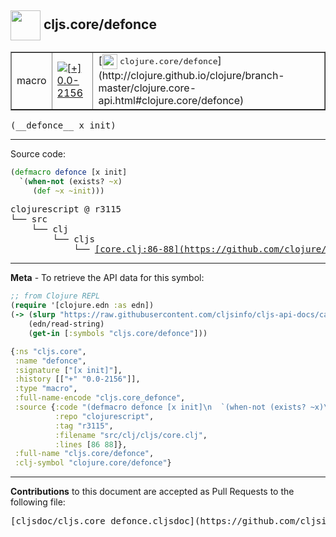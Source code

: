 ## <img width="48px" valign="middle" src="http://i.imgur.com/Hi20huC.png"> cljs.core/defonce

 <table border="1">
<tr>

<td>macro</td>
<td><a href="https://github.com/cljsinfo/cljs-api-docs/tree/0.0-2156"><img valign="middle" alt="[+] 0.0-2156" src="https://img.shields.io/badge/+-0.0--2156-lightgrey.svg"></a> </td>
<td>
[<img height="24px" valign="middle" src="http://i.imgur.com/1GjPKvB.png"> <samp>clojure.core/defonce</samp>](http://clojure.github.io/clojure/branch-master/clojure.core-api.html#clojure.core/defonce)
</td>
</tr>
</table>

 <samp>
(__defonce__ x init)<br>
</samp>

---





Source code:

```clj
(defmacro defonce [x init]
  `(when-not (exists? ~x)
     (def ~x ~init)))
```

 <pre>
clojurescript @ r3115
└── src
    └── clj
        └── cljs
            └── <ins>[core.clj:86-88](https://github.com/clojure/clojurescript/blob/r3115/src/clj/cljs/core.clj#L86-L88)</ins>
</pre>


---

__Meta__ - To retrieve the API data for this symbol:

```clj
;; from Clojure REPL
(require '[clojure.edn :as edn])
(-> (slurp "https://raw.githubusercontent.com/cljsinfo/cljs-api-docs/catalog/cljs-api.edn")
    (edn/read-string)
    (get-in [:symbols "cljs.core/defonce"]))
```

```clj
{:ns "cljs.core",
 :name "defonce",
 :signature ["[x init]"],
 :history [["+" "0.0-2156"]],
 :type "macro",
 :full-name-encode "cljs.core_defonce",
 :source {:code "(defmacro defonce [x init]\n  `(when-not (exists? ~x)\n     (def ~x ~init)))",
          :repo "clojurescript",
          :tag "r3115",
          :filename "src/clj/cljs/core.clj",
          :lines [86 88]},
 :full-name "cljs.core/defonce",
 :clj-symbol "clojure.core/defonce"}

```

---

__Contributions__ to this document are accepted as Pull Requests to the following file:

 <pre>
[cljsdoc/cljs.core_defonce.cljsdoc](https://github.com/cljsinfo/cljs-api-docs/blob/master/cljsdoc/cljs.core_defonce.cljsdoc)
</pre>

